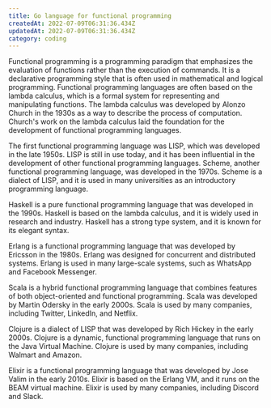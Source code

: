 ```yaml
---
title: Go language for functional programming
createdAt: 2022-07-09T06:31:36.434Z
updatedAt: 2022-07-09T06:31:36.434Z
category: coding
---
```


Functional programming is a programming paradigm that emphasizes the evaluation of functions rather than the execution of commands. It is a declarative programming style that is often used in mathematical and logical programming. Functional programming languages are often based on the lambda calculus, which is a formal system for representing and manipulating functions. The lambda calculus was developed by Alonzo Church in the 1930s as a way to describe the process of computation. Church's work on the lambda calculus laid the foundation for the development of functional programming languages.

The first functional programming language was LISP, which was developed in the late 1950s. LISP is still in use today, and it has been influential in the development of other functional programming languages. Scheme, another functional programming language, was developed in the 1970s. Scheme is a dialect of LISP, and it is used in many universities as an introductory programming language.

 Haskell is a pure functional programming language that was developed in the 1990s. Haskell is based on the lambda calculus, and it is widely used in research and industry. Haskell has a strong type system, and it is known for its elegant syntax.

Erlang is a functional programming language that was developed by Ericsson in the 1980s. Erlang was designed for concurrent and distributed systems. Erlang is used in many large-scale systems, such as WhatsApp and Facebook Messenger.

Scala is a hybrid functional programming language that combines features of both object-oriented and functional programming. Scala was developed by Martin Odersky in the early 2000s. Scala is used by many companies, including Twitter, LinkedIn, and Netflix.

Clojure is a dialect of LISP that was developed by Rich Hickey in the early 2000s. Clojure is a dynamic, functional programming language that runs on the Java Virtual Machine. Clojure is used by many companies, including Walmart and Amazon.

Elixir is a functional programming language that was developed by Jose Valim in the early 2010s. Elixir is based on the Erlang VM, and it runs on the BEAM virtual machine. Elixir is used by many companies, including Discord and Slack.
